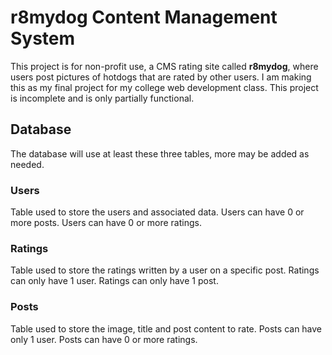 # r8mydog Content Management System
This project is for non-profit use, a CMS rating site called **r8mydog**, where users post pictures of hotdogs that are rated by other users. I am making this as my final project for my college web development class. This project is incomplete and is only partially functional.

## Database
The database will use at least these three tables, more may be added as needed.

### Users
Table used to store the users and associated data.
Users can have 0 or more posts.
Users can have 0 or more ratings.

### Ratings
Table used to store the ratings written by a user on a specific post.
Ratings can only have 1 user.
Ratings can only have 1 post.

### Posts
Table used to store the image, title and post content to rate.
Posts can have only 1 user.
Posts can have 0 or more ratings.

